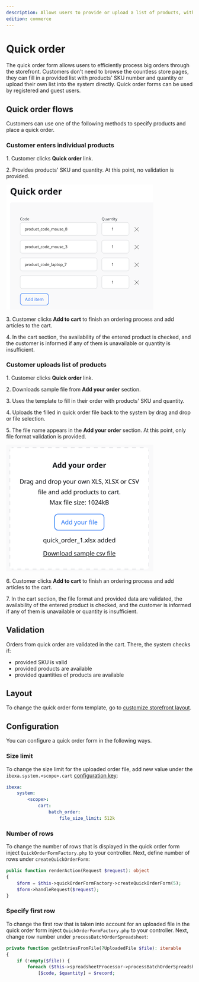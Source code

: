 ```yaml
---
description: Allows users to provide or upload a list of products, with their quantities, intended for purchase.
edition: commerce
---
```


# Quick order

The quick order form allows users to efficiently process big orders through the storefront.
Customers don't need to browse the countless store pages, they can fill in a provided list with products' SKU number and quantity or upload their own list into the system directly.
Quick order forms can be used by registered and guest users.

## Quick order flows

Customers can use one of the following methods to specify products and place a quick order.

### Customer enters individual products

1\. Customer clicks **Quick order** link.

2\. Provides products' SKU and quantity. At this point, no validation is provided.

![Customer enters individual products](img/quick_order_list.png) 

3\. Customer clicks **Add to cart** to finish an ordering process and add articles to the cart.

4\. In the cart section, the availability of the entered product is checked, and the customer is informed if any of them is unavailable or quantity is insufficient.

### Customer uploads list of products

1\. Customer clicks **Quick order** link.

2\. Downloads sample file from **Add your order** section.

3\. Uses the template to fill in their order with products' SKU and quantity. 

4\. Uploads the filled in quick order file back to the system by drag and drop or file selection.

5\. The file name appears in the **Add your order** section. At this point, only file format validation is provided.

![Customer uploads list of products](img/quick_order_add_order.png)

6\. Customer clicks **Add to cart** to finish an ordering process and add articles to the cart. 

7\. In the cart section, the file format and provided data are validated, the availability of the entered product is checked, and the customer is informed if any of them is unavailable or quantity is insufficient.

## Validation

Orders from quick order are validated in the cart.
There, the system checks if:

- provided SKU is valid
- provided products are available
- provided quantities of products are available

## Layout

To change the quick order form template, go to [customize storefront layout](customize_storefront_layout.md).

## Configuration

You can configure a quick order form in the following ways.

### Size limit

To change the size limit for the uploaded order file, add new value under the `ibexa.system.<scope>.cart` [configuration key](configuration.md#configuration-files):

```yaml
ibexa:
    system:
        <scope>:
            cart:
                batch_order:
                    file_size_limit: 512k
```

### Number of rows

To change the number of rows that is displayed in the quick order form inject `QuickOrderFormFactory.php` to your controller.
Next, define number of rows under `createQuickOrderForm`:

```php hl_lines="3"
public function renderAction(Request $request): object
{
    $form = $this->quickOrderFormFactory->createQuickOrderForm(5);
    $form->handleRequest($request);
}
```

### Specify first row

To change the first row that is taken into account for an uploaded file in the quick order form inject `QuickOrderFormFactory.php` to your controller.
Next, change row number under `processBatchOrderSpreadsheet`:

```php hl_lines="4"
private function getEntriesFromFile(?UploadedFile $file): iterable
{
    if (!empty($file)) {
        foreach ($this->spreadsheetProcessor->processBatchOrderSpreadsheet($file, 1) as $record) {
            [$code, $quantity] = $record;
```
